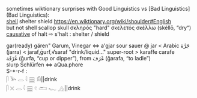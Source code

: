 sometimes wiktionary surprises with Good Linguistics vs [Bad Linguistics](Bad Linguistics):  
[shell](shell) shelter shield https://en.wiktionary.org/wiki/shoulder#English  
but not shell scallop skull σκληρός "hard" σκελετός σκέλλω (skéllō, “dry“)  
[causative](causative) of halt ⇨ s'halt : shelter / shield  


gar(ready) gären" Garum, Vinegar ⇔ a'gjar sour sauer @ jar < Arabic جَرَّة‎ (jarra) < jaraf,ḡurf,√saraf "drink/liquid…" super-root > karaffe carafe  
غُرْفَة‎ (ḡurfa, “cup or dipper”), from غَرَفَ‎ (ḡarafa, “to ladle”)  
slurp Schlürfen ⇔ aQua.phore  
S-*-r-f :  
𓋴 𓅨 𓂋 𓇋 𓈗 𓀁||drink  
𓋴 𓏴 𓂋 𓇋 𓈗 𓏲 𓂧 𓆑 𓂻||drink  
